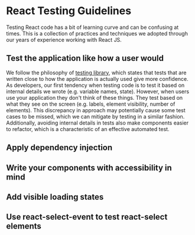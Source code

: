# React Testing Guidelines

Testing React code has a bit of learning curve and can be confusing at times. This is a collection of practices and techniques we adopted through our years of experience working with React JS.

## Test the application like how a user would

We follow the philosophy of [testing library](https://testing-library.com/), which states that tests that are written close to how the application is actually used give more confidence. As developers, our first tendency when testing code is to test it based on internal details we wrote (e.g. variable names, state). However, when users use your application they don't think of these things. They test based on what they see on the screen (e.g. labels, element visibility, number of elements). This discrepancy in approach may potentially cause some test cases to be missed, which we can mitigate by testing in a similar fashion. Additionally, avoiding internal details in tests also make components easier to refactor, which is a characteristic of an effective automated test.

## Apply dependency injection

## Write your components with accessibility in mind

## Add visible loading states

## Use react-select-event to test react-select elements
